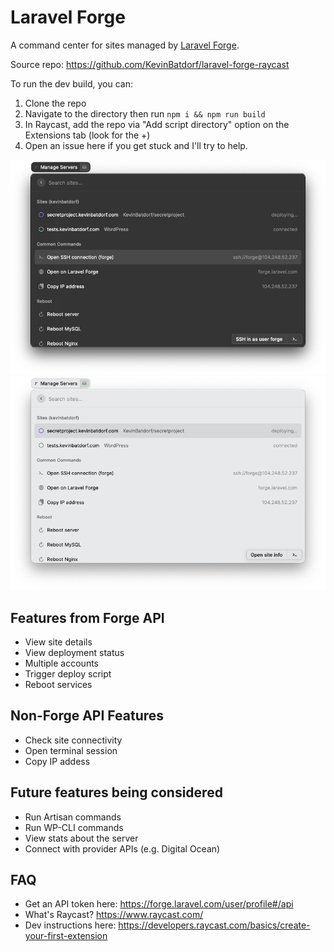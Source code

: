 # Laravel Forge
A command center for sites managed by [Laravel Forge](https://forge.laravel.com/).

Source repo: https://github.com/KevinBatdorf/laravel-forge-raycast

To run the dev build, you can:

1. Clone the repo
2. Navigate to the directory then run `npm i && npm run build`
3. In Raycast, add the repo via "Add script directory" option on the Extensions tab (look for the +)
4. Open an issue here if you get stuck and I'll try to help.

<img src="assets/screenshot-dark.png" />
<img src="assets/screenshot.png" />

## Features from Forge API
- View site details
- View deployment status
- Multiple accounts
- Trigger deploy script
- Reboot services

## Non-Forge API Features
- Check site connectivity
- Open terminal session
- Copy IP addess

## Future features being considered
- Run Artisan commands
- Run WP-CLI commands
- View stats about the server
- Connect with provider APIs (e.g. Digital Ocean)

## FAQ
- Get an API token here: https://forge.laravel.com/user/profile#/api
- What's Raycast? https://www.raycast.com/
- Dev instructions here: https://developers.raycast.com/basics/create-your-first-extension
